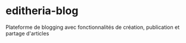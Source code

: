 # editheria-blog
Plateforme de blogging avec fonctionnalités de création, publication et partage d'articles
